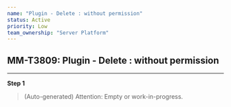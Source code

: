 ```yaml
---
name: "Plugin - Delete : without permission"
status: Active
priority: Low
team_ownership: "Server Platform"
---
```


## MM-T3809: Plugin - Delete : without permission

---

**Step 1**

> (Auto-generated) Attention: Empty or work-in-progress.
